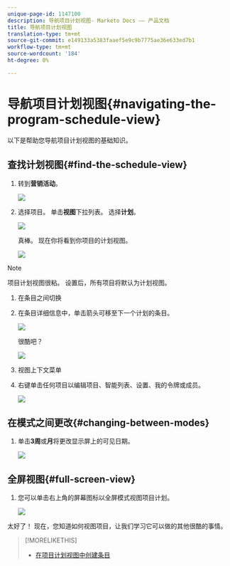 ```yaml
---
unique-page-id: 1147100
description: 导航项目计划视图- Marketo Docs —— 产品文档
title: 导航项目计划视图
translation-type: tm+mt
source-git-commit: e149133a5383faaef5e9c9b7775ae36e633ed7b1
workflow-type: tm+mt
source-wordcount: '184'
ht-degree: 0%

---
```



# 导航项目计划视图{#navigating-the-program-schedule-view}

以下是帮助您导航项目计划视图的基础知识。

## 查找计划视图{#find-the-schedule-view}

1. 转到&#x200B;**营销活动**。

   ![](assets/login-marketing-activities.png)

1. 选择项目。 单击&#x200B;**视图**&#x200B;下拉列表。 选择&#x200B;**计划**。

   ![](assets/image2014-9-17-11-3a38-3a3.png)

   真棒。 现在你将看到你项目的计划视图。

   ![](assets/image2014-9-17-11-3a38-3a14.png)

>[!NOTE]
>
>项目计划视图很粘。 设置后，所有项目将默认为计划视图。

1. 在条目之间切换
1. 在条目详细信息中，单击箭头可移至下一个计划的条目。

   ![](assets/image2014-9-17-11-3a38-3a54.png)

   很酷吧？

   ![](assets/image2014-9-17-11-3a39-3a10.png)

1. 视图上下文菜单
1. 右键单击任何项目以编辑项目、智能列表、设置、我的令牌或成员。

   ![](assets/image2014-9-17-11-3a39-3a59.png)

## 在模式之间更改{#changing-between-modes}

1. 单击&#x200B;**3周**&#x200B;或&#x200B;**月**&#x200B;将更改显示屏上的可见日期。

   ![](assets/image2014-9-17-11-3a40-3a19.png)

## 全屏视图{#full-screen-view}

1. 您可以单击右上角的屏幕图标以全屏模式视图项目计划。

   ![](assets/image2014-9-17-11-3a40-3a45.png)

太好了！ 现在，您知道如何视图项目，让我们学习它可以做的其他很酷的事情。

>[!MORELIKETHIS]
>
>* [在项目计划视图中创建条目](creating-an-entry-in-the-program-schedule-view.md)

>



